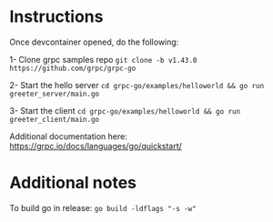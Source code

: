 # Instructions

Once devcontainer opened, do the following:

1- Clone grpc samples repo
`git clone -b v1.43.0 https://github.com/grpc/grpc-go`

2- Start the hello server
`cd grpc-go/examples/helloworld && go run greeter_server/main.go`

3- Start the client
`cd grpc-go/examples/helloworld && go run greeter_client/main.go`

Additional documentation here: https://grpc.io/docs/languages/go/quickstart/

# Additional notes

To build go in release: `go build -ldflags "-s -w"`